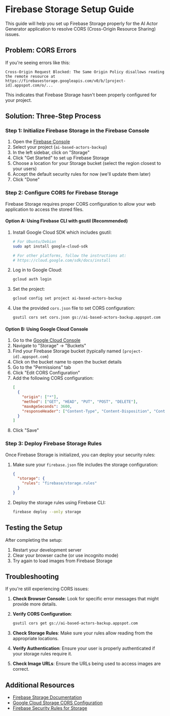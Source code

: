 # Firebase Storage Setup Guide

This guide will help you set up Firebase Storage properly for the AI Actor Generator application to resolve CORS (Cross-Origin Resource Sharing) issues.

## Problem: CORS Errors

If you're seeing errors like this:
```
Cross-Origin Request Blocked: The Same Origin Policy disallows reading the remote resource at https://firebasestorage.googleapis.com/v0/b/[project-id].appspot.com/o/...
```

This indicates that Firebase Storage hasn't been properly configured for your project.

## Solution: Three-Step Process

### Step 1: Initialize Firebase Storage in the Firebase Console

1. Open the [Firebase Console](https://console.firebase.google.com/)
2. Select your project (`ai-based-actors-backup`)
3. In the left sidebar, click on "Storage"
4. Click "Get Started" to set up Firebase Storage
5. Choose a location for your Storage bucket (select the region closest to your users)
6. Accept the default security rules for now (we'll update them later)
7. Click "Done"

### Step 2: Configure CORS for Firebase Storage

Firebase Storage requires proper CORS configuration to allow your web application to access the stored files.

#### Option A: Using Firebase CLI with gsutil (Recommended)

1. Install Google Cloud SDK which includes gsutil:
   ```bash
   # For Ubuntu/Debian
   sudo apt install google-cloud-sdk
   
   # For other platforms, follow the instructions at:
   # https://cloud.google.com/sdk/docs/install
   ```

2. Log in to Google Cloud:
   ```bash
   gcloud auth login
   ```

3. Set the project:
   ```bash
   gcloud config set project ai-based-actors-backup
   ```

4. Use the provided `cors.json` file to set CORS configuration:
   ```bash
   gsutil cors set cors.json gs://ai-based-actors-backup.appspot.com
   ```

#### Option B: Using Google Cloud Console

1. Go to the [Google Cloud Console](https://console.cloud.google.com/)
2. Navigate to "Storage" -> "Buckets"
3. Find your Firebase Storage bucket (typically named `[project-id].appspot.com`)
4. Click on the bucket name to open the bucket details
5. Go to the "Permissions" tab
6. Click "Edit CORS Configuration"
7. Add the following CORS configuration:
   ```json
   [
     {
       "origin": ["*"],
       "method": ["GET", "HEAD", "PUT", "POST", "DELETE"],
       "maxAgeSeconds": 3600,
       "responseHeader": ["Content-Type", "Content-Disposition", "Content-Length"]
     }
   ]
   ```
8. Click "Save"

### Step 3: Deploy Firebase Storage Rules

Once Firebase Storage is initialized, you can deploy your security rules:

1. Make sure your `firebase.json` file includes the storage configuration:
   ```json
   {
     "storage": {
       "rules": "firebase/storage.rules"
     }
   }
   ```

2. Deploy the storage rules using Firebase CLI:
   ```bash
   firebase deploy --only storage
   ```

## Testing the Setup

After completing the setup:

1. Restart your development server
2. Clear your browser cache (or use incognito mode)
3. Try again to load images from Firebase Storage

## Troubleshooting

If you're still experiencing CORS issues:

1. **Check Browser Console**: Look for specific error messages that might provide more details.

2. **Verify CORS Configuration**: 
   ```bash
   gsutil cors get gs://ai-based-actors-backup.appspot.com
   ```
   
3. **Check Storage Rules**: Make sure your rules allow reading from the appropriate locations.
   
4. **Verify Authentication**: Ensure your user is properly authenticated if your storage rules require it.

5. **Check Image URLs**: Ensure the URLs being used to access images are correct.

## Additional Resources

- [Firebase Storage Documentation](https://firebase.google.com/docs/storage)
- [Google Cloud Storage CORS Configuration](https://cloud.google.com/storage/docs/configuring-cors)
- [Firebase Security Rules for Storage](https://firebase.google.com/docs/storage/security) 